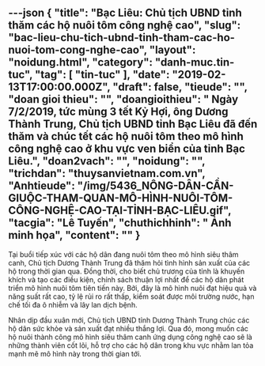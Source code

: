 ---json
{
    "title": "Bạc Liêu: Chủ tịch UBND tỉnh thăm các hộ nuôi tôm công nghệ cao",
    "slug": "bac-lieu-chu-tich-ubnd-tinh-tham-cac-ho-nuoi-tom-cong-nghe-cao",
    "layout": "noidung.html",
    "category": "danh-muc.tin-tuc",
    "tag": [
        "tin-tuc"
    ],
    "date": "2019-02-13T17:00:00.000Z",
    "draft": false,
    "tieude": "",
    "doan gioi thieu": "",
    "doangioithieu": " Ngày 7/2/2019, tức mùng 3 tết Kỷ Hợi, ông Dương Thành Trung, Chủ tịch UBND tỉnh Bạc Liêu đã đến thăm và chúc tết các hộ nuôi tôm theo mô hình công nghệ cao ở khu vực ven biển của tỉnh Bạc Liêu.",
    "doan2vach": "",
    "noidung": "",
    "trichdan": "thuysanvietnam.com.vn",
    "Anhtieude": "/img/5436_NÔNG-DÂN-CẦN-GIUỘC-THAM-QUAN-MÔ-HÌNH-NUÔI-TÔM-CÔNG-NGHỆ-CAO-TẠI-TỈNH-BẠC-LIÊU.gif",
    "tacgia": "Lê Tuyến",
    "chuthichhinh": " Ảnh minh họa",
    "__content__": ""
}
---
<p>Tại buổi tiếp x&uacute;c với c&aacute;c hộ d&acirc;n đang nu&ocirc;i t&ocirc;m theo m&ocirc; h&igrave;nh si&ecirc;u th&acirc;m canh, Chủ tịch Dương Th&agrave;nh Trung đ&atilde; thăm hỏi t&igrave;nh h&igrave;nh sản xuất của c&aacute;c hộ trong thời gian qua. Đồng thời, cho biết chủ trương của tỉnh l&agrave; khuyến kh&iacute;ch v&agrave; tạo c&aacute;c điều kiện, ch&iacute;nh s&aacute;ch thuận lợi nhất để c&aacute;c hộ d&acirc;n ph&aacute;t triển m&ocirc; h&igrave;nh nu&ocirc;i t&ocirc;m ti&ecirc;n tiến n&agrave;y. Bởi, đ&acirc;y l&agrave; m&ocirc; h&igrave;nh nu&ocirc;i đạt hiệu quả v&agrave; năng suất rất cao, tỷ lệ rủi ro rất thấp, kiểm so&aacute;t được m&ocirc;i trường nước, hạn chế tối đa &ocirc; nhiễm v&agrave; l&acirc;y lan dịch bệnh.</p>

<p>Nh&acirc;n dịp đầu xu&acirc;n mới, Chủ tịch UBND tỉnh Dương Th&agrave;nh Trung ch&uacute;c c&aacute;c hộ d&acirc;n sức khỏe v&agrave; sản xuất đạt nhiều thắng lợi. Qua đ&oacute;, mong muốn c&aacute;c hộ nu&ocirc;i th&agrave;nh c&ocirc;ng m&ocirc; h&igrave;nh si&ecirc;u th&acirc;m canh ứng dụng c&ocirc;ng nghệ cao sẽ l&agrave; những th&agrave;nh vi&ecirc;n cốt l&otilde;i, hỗ trợ cho c&aacute;c hộ d&acirc;n trong khu vực nhằm lan tỏa mạnh mẽ m&ocirc; h&igrave;nh n&agrave;y trong thời gian tới.</p>
